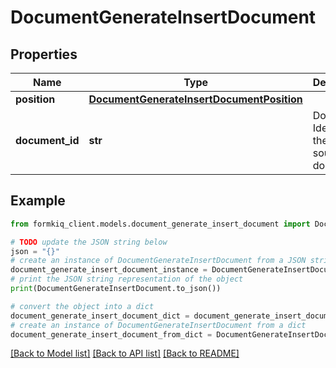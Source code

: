 # DocumentGenerateInsertDocument


## Properties

Name | Type | Description | Notes
------------ | ------------- | ------------- | -------------
**position** | [**DocumentGenerateInsertDocumentPosition**](DocumentGenerateInsertDocumentPosition.md) |  | 
**document_id** | **str** | Document Identifier of the data source document | 

## Example

```python
from formkiq_client.models.document_generate_insert_document import DocumentGenerateInsertDocument

# TODO update the JSON string below
json = "{}"
# create an instance of DocumentGenerateInsertDocument from a JSON string
document_generate_insert_document_instance = DocumentGenerateInsertDocument.from_json(json)
# print the JSON string representation of the object
print(DocumentGenerateInsertDocument.to_json())

# convert the object into a dict
document_generate_insert_document_dict = document_generate_insert_document_instance.to_dict()
# create an instance of DocumentGenerateInsertDocument from a dict
document_generate_insert_document_from_dict = DocumentGenerateInsertDocument.from_dict(document_generate_insert_document_dict)
```
[[Back to Model list]](../README.md#documentation-for-models) [[Back to API list]](../README.md#documentation-for-api-endpoints) [[Back to README]](../README.md)


